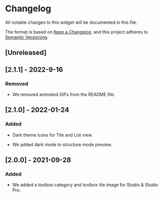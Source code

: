 # Changelog

All notable changes to this widget will be documented in this file.

The format is based on [Keep a Changelog](https://keepachangelog.com/en/1.0.0/), and this project adheres to [Semantic Versioning](https://semver.org/spec/v2.0.0.html).

## [Unreleased]

## [2.1.1] - 2022-9-16

### Removed

-   We removed animated GIFs from the README file.

## [2.1.0] - 2022-01-24

### Added

-   Dark theme icons for Tile and List view.

-   We added dark mode to structure mode preview.

## [2.0.0] - 2021-09-28

### Added

-   We added a toolbox category and toolbox tile image for Studio & Studio Pro.
